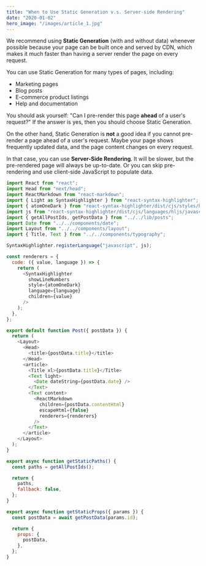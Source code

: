 ```yaml
---
title: "When to Use Static Generation v.s. Server-side Rendering"
date: "2020-01-02"
hero_image: "/images/article_1.jpg"
---
```


We recommend using **Static Generation** (with and without data) whenever possible because your page can be built once and served by CDN, which makes it much faster than having a server render the page on every request.

You can use Static Generation for many types of pages, including:

- Marketing pages
- Blog posts
- E-commerce product listings
- Help and documentation

You should ask yourself: "Can I pre-render this page **ahead** of a user's request?" If the answer is yes, then you should choose Static Generation.

On the other hand, Static Generation is **not** a good idea if you cannot pre-render a page ahead of a user's request. Maybe your page shows frequently updated data, and the page content changes on every request.

In that case, you can use **Server-Side Rendering**. It will be slower, but the pre-rendered page will always be up-to-date. Or you can skip pre-rendering and use client-side JavaScript to populate data.

```javascript
import React from "react";
import Head from "next/head";
import ReactMarkdown from "react-markdown";
import { Light as SyntaxHighlighter } from "react-syntax-highlighter";
import { atomOneDark } from "react-syntax-highlighter/dist/cjs/styles/hljs";
import js from "react-syntax-highlighter/dist/cjs/languages/hljs/javascript";
import { getAllPostIds, getPostData } from "../../lib/posts";
import Date from "../../components/date";
import Layout from "../../components/layout";
import { Title, Text } from "../../components/typography";

SyntaxHighlighter.registerLanguage("javascript", js);

const renderers = {
  code: ({ value, language }) => {
    return (
      <SyntaxHighlighter
        showLineNumbers
        style={atomOneDark}
        language={language}
        children={value}
      />
    );
  },
};

export default function Post({ postData }) {
  return (
    <Layout>
      <Head>
        <title>{postData.title}</title>
      </Head>
      <article>
        <Title xl>{postData.title}</Title>
        <Text light>
          <Date dateString={postData.date} />
        </Text>
        <Text content>
          <ReactMarkdown
            children={postData.contentHtml}
            escapeHtml={false}
            renderers={renderers}
          />
        </Text>
      </article>
    </Layout>
  );
}

export async function getStaticPaths() {
  const paths = getAllPostIds();

  return {
    paths,
    fallback: false,
  };
}

export async function getStaticProps({ params }) {
  const postData = await getPostData(params.id);

  return {
    props: {
      postData,
    },
  };
}
```
